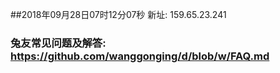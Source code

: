##2018年09月28日07时12分07秒 新址: 159.65.23.241
### 兔友常见问题及解答: https://github.com/wanggonging/d/blob/w/FAQ.md
